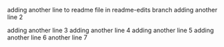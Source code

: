 adding another line to readme file in readme-edits branch
adding another line 2

adding another line 3
adding another line 4
adding another line 5
adding another line 6
another line 7

